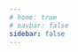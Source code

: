 ```yaml
---
# home: true
# navbar: false
sidebar: false
---
```


<n-message-provider placement="bottom">
<HomePage/>
</n-message-provider>